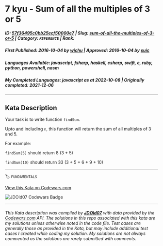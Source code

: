 # 7 kyu - Sum of all the multiples of 3 or 5

##### **ID**: [57f36495c0bb25ecf50000e7](https://www.codewars.com/kata/57f36495c0bb25ecf50000e7) | **Slug**: [sum-of-all-the-multiples-of-3-or-5](https://www.codewars.com/kata/57f36495c0bb25ecf50000e7) | **Category**: `REFERENCE` | **Rank**: <span style="color:white">7 kyu</span>

##### **First Published**: 2016-10-04 ***by*** [wichu](https://www.codewars.com/users/wichu) | **Approved**: 2016-10-04 ***by*** [suic](https://www.codewars.com/users/suic)

##### **Languages Available**: javascript, fsharp, haskell, csharp, swift, c, ruby, python, powershell, nasm

##### **My Completed Languages**: javascript ***as at*** 2022-10-08 | **Originally completed**: 2021-12-06

---

## Kata Description


Your task is to write function ```findSum```.



Upto and including ```n```, this function will return the sum of all multiples of 3 and 5.



For example:



```findSum(5)``` should return 8 (3 + 5)



```findSum(10)``` should return 33 (3 + 5 + 6 + 9 + 10)

---


🏷 `FUNDAMENTALS`


[View this Kata on Codewars.com](https://www.codewars.com/kata/57f36495c0bb25ecf50000e7)

![](https://www.codewars.com/users/jdold07/badges/large "JDOld07 Codewars Badge")

---

###### *This Kata description was compiled by [**JDOld07**](https://tpstech.dev) with data provided by the [Codewars.com](https://www.codewars.com) API.  The solutions in this repo associated with this kata are my solutions unless otherwise noted in the code file.  Test cases are generally those as provided in the Kata, but may include additional test cases I created while coding my solution.  My solutions are not always commented as the solutions are rarely submitted with comments.*

